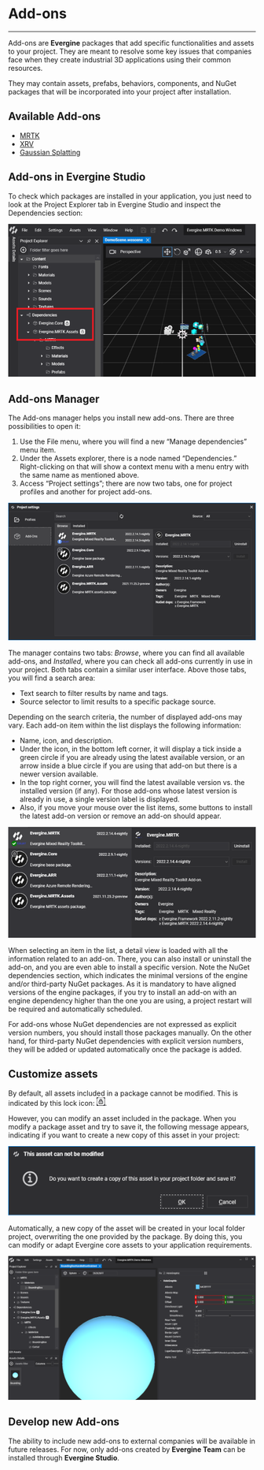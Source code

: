# Add-ons

---
Add-ons are **Evergine** packages that add specific functionalities and assets to your project. They are meant to resolve some key issues that companies face when they create industrial 3D applications using their common resources.

They may contain assets, prefabs, behaviors, components, and NuGet packages that will be incorporated into your project after installation.

## Available Add-ons

* [MRTK](mrtk/index.md)
* [XRV](xrv/index.md)
* [Gaussian Splatting](gaussiansplatting/index.md)

## Add-ons in Evergine Studio

To check which packages are installed in your application, you just need to look at the Project Explorer tab in Evergine Studio and inspect the Dependencies section:

![packages in evergine studio](Images/mrtk_package.png)

## Add-ons Manager

The Add-ons manager helps you install new add-ons. There are three possibilities to open it:

1. Use the File menu, where you will find a new “Manage dependencies” menu item.
2. Under the Assets explorer, there is a node named “Dependencies.” Right-clicking on that will show a context menu with a menu entry with the same name as mentioned above.
3. Access “Project settings”; there are now two tabs, one for project profiles and another for project add-ons.

![Graphics](images/ui.png)

The manager contains two tabs: _Browse_, where you can find all available add-ons, and _Installed_, where you can check all add-ons currently in use in your project. Both tabs contain a similar user interface. Above those tabs, you will find a search area:

* Text search to filter results by name and tags.
* Source selector to limit results to a specific package source.

Depending on the search criteria, the number of displayed add-ons may vary. Each add-on item within the list displays the following information:

* Name, icon, and description.
* Under the icon, in the bottom left corner, it will display a tick inside a green circle if you are already using the latest available version, or an arrow inside a blue circle if you are using that add-on but there is a newer version available.
* In the top right corner, you will find the latest available version vs. the installed version (if any). For those add-ons whose latest version is already in use, a single version label is displayed.
* Also, if you move your mouse over the list items, some buttons to install the latest add-on version or remove an add-on should appear.

![Graphics](images/packageinfo.png)

When selecting an item in the list, a detail view is loaded with all the information related to an add-on. There, you can also install or uninstall the add-on, and you are even able to install a specific version. Note the NuGet dependencies section, which indicates the minimal versions of the engine and/or third-party NuGet packages. As it is mandatory to have aligned versions of the engine packages, if you try to install an add-on with an engine dependency higher than the one you are using, a project restart will be required and automatically scheduled.

For add-ons whose NuGet dependencies are not expressed as explicit version numbers, you should install those packages manually. On the other hand, for third-party NuGet dependencies with explicit version numbers, they will be added or updated automatically once the package is added.

## Customize assets

By default, all assets included in a package cannot be modified. This is indicated by this lock icon: ![lock icon](Images/locked_icon.png).

However, you can modify an asset included in the package. When you modify a package asset and try to save it, the following message appears, indicating if you want to create a new copy of this asset in your project:

![confirm](Images/package_locked_save.png)

Automatically, a new copy of the asset will be created in your local folder project, overwriting the one provided by the package. By doing this, you can modify or adapt Evergine core assets to your application requirements.

![Asset customization](Images/asset_edit.png)

## Develop new Add-ons

The ability to include new add-ons to external companies will be available in future releases. For now, only add-ons created by **Evergine Team** can be installed through **Evergine Studio**.